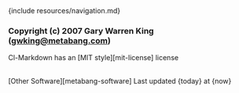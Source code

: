 <div id="footer">
{include resources/navigation.md}

### Copyright (c) 2007 Gary Warren King (gwking@metabang.com) 

Cl-Markdown has an [MIT style][mit-license] license

<br>
<span id='other-software'>[Other Software][metabang-software]</span>
<span id="timestamp">Last updated {today} at {now}</span>
</div>